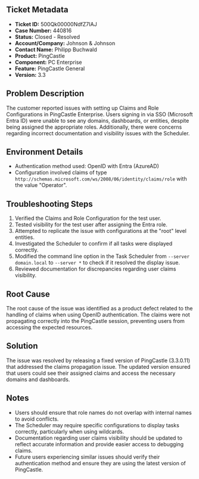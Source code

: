 ## Ticket Metadata
- **Ticket ID:** 500Qk00000NdfZ7IAJ
- **Case Number:** 440816
- **Status:** Closed - Resolved
- **Account/Company:** Johnson & Johnson
- **Contact Name:** Philipp Buchwald
- **Product:** PingCastle
- **Component:** PC Enterprise
- **Feature:** PingCastle General
- **Version:** 3.3

## Problem Description
The customer reported issues with setting up Claims and Role Configurations in PingCastle Enterprise. Users signing in via SSO (Microsoft Entra ID) were unable to see any domains, dashboards, or entities, despite being assigned the appropriate roles. Additionally, there were concerns regarding incorrect documentation and visibility issues with the Scheduler.

## Environment Details
- Authentication method used: OpenID with Entra (AzureAD)
- Configuration involved claims of type `http://schemas.microsoft.com/ws/2008/06/identity/claims/role` with the value "Operator".

## Troubleshooting Steps
1. Verified the Claims and Role Configuration for the test user.
2. Tested visibility for the test user after assigning the Entra role.
3. Attempted to replicate the issue with configurations at the "root" level entities.
4. Investigated the Scheduler to confirm if all tasks were displayed correctly.
5. Modified the command line option in the Task Scheduler from `--server domain.local` to `--server *` to check if it resolved the display issue.
6. Reviewed documentation for discrepancies regarding user claims visibility.

## Root Cause
The root cause of the issue was identified as a product defect related to the handling of claims when using OpenID authentication. The claims were not propagating correctly into the PingCastle session, preventing users from accessing the expected resources.

## Solution
The issue was resolved by releasing a fixed version of PingCastle (3.3.0.11) that addressed the claims propagation issue. The updated version ensured that users could see their assigned claims and access the necessary domains and dashboards.

## Notes
- Users should ensure that role names do not overlap with internal names to avoid conflicts.
- The Scheduler may require specific configurations to display tasks correctly, particularly when using wildcards.
- Documentation regarding user claims visibility should be updated to reflect accurate information and provide easier access to debugging claims.
- Future users experiencing similar issues should verify their authentication method and ensure they are using the latest version of PingCastle.